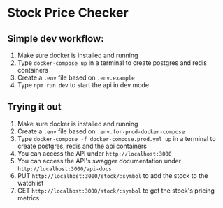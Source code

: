 # Stock Price Checker

## Simple dev workflow:

1. Make sure docker is installed and running
2. Type `docker-compose up` in a terminal to create postgres and redis containers
3. Create a `.env` file based on `.env.example`
4. Type `npm run dev` to start the api in dev mode

## Trying it out

1. Make sure docker is installed and running
2. Create a `.env` file based on `.env.for-prod-docker-compose`
3. Type `docker-compose -f docker-compose.prod.yml up` in a terminal to create postgres, redis and the api containers
4. You can access the API under `http://localhost:3000`
5. You can access the API's swagger documentation under `http://localhost:3000/api-docs`
6. PUT `http://localhost:3000/stock/:symbol` to add the stock to the watchlist
7. GET `http://localhost:3000/stock/:symbol` to get the stock's pricing metrics
